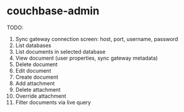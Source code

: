 # couchbase-admin

TODO:
1. Sync gateway connection screen: host, port, username, password
2. List databases
3. List documents in selected database
4. View document (user properties, sync gateway metadata)
5. Delete document
6. Edit document
7. Create document
8. Add attachment
9. Delete attachment
10. Override attachment
11. Filter documents via live query